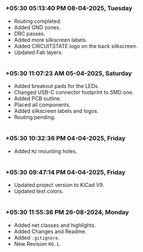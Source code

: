 

#
### **+05:30 05:13:40 PM 08-04-2025, Tuesday**

  - Routing completed.
  - Added GND zones.
  - DRC passes.
  - Added more silkscreen labels.
  - Added CIRCUITSTATE logo on the back silkscreen.
  - Updated Fab layers.

#
### **+05:30 11:07:23 AM 05-04-2025, Saturday**

  - Added breakout pads for the LEDs.
  - Changed USB-C connector footprint to SMD one.
  - Added PCB outline.
  - Placed all components.
  - Added silkscreen labels and logos.
  - Routing pending.

#
### **+05:30 10:32:36 PM 04-04-2025, Friday**

  - Added `M2` mounting holes.

#
### **+05:30 09:47:14 PM 04-04-2025, Friday**

  - Updated project version to KiCad V9.
  - Updated text colors.

#
### **+05:30 11:55:36 PM 26-08-2024, Monday**

  - Added net classes and highlights.
  - Added Changes and Readme.
  - Added `.gitignore`.
  - New Revision `R0.1`.
